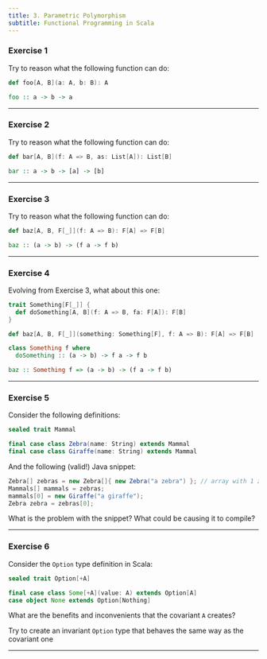 ```yaml
---
title: 3. Parametric Polymorphism
subtitle: Functional Programming in Scala
---
```


### Exercise 1

Try to reason what the following function can do:

```scala
def foo[A, B](a: A, b: B): A
```

```haskell
foo :: a -> b -> a
```

---

### Exercise 2

Try to reason what the following function can do:

```scala
def bar[A, B](f: A => B, as: List[A]): List[B]
```

```haskell
bar :: a -> b -> [a] -> [b]
```

---

### Exercise 3

Try to reason what the following function can do:

```scala
def baz[A, B, F[_]](f: A => B): F[A] => F[B]
```

```haskell
baz :: (a -> b) -> (f a -> f b)
```

---

### Exercise 4

Evolving from Exercise 3, what about this one:

```scala
trait Something[F[_]] {
  def doSomething[A, B](f: A => B, fa: F[A]): F[B]
}

def baz[A, B, F[_]](something: Something[F], f: A => B): F[A] => F[B]
```

```haskell
class Something f where
  doSomething :: (a -> b) -> f a -> f b

baz :: Something f => (a -> b) -> (f a -> f b)
```

---

### Exercise 5

Consider the following definitions:

```scala
sealed trait Mammal

final case class Zebra(name: String) extends Mammal
final case class Giraffe(name: String) extends Mammal
```

And the following (valid!) Java snippet:

```java
Zebra[] zebras = new Zebra[]{ new Zebra("a zebra") }; // array with 1 zebra
Mammals[] mammals = zebras;
mammals[0] = new Giraffe("a giraffe");
Zebra zebra = zebras[0];
```

What is the problem with the snippet? What could be causing it to compile?

---

### Exercise 6

Consider the `Option` type definition in Scala:

```scala
sealed trait Option[+A]

final case class Some[+A](value: A) extends Option[A]
case object None extends Option[Nothing]
```

What are the benefits and inconvenients that the covariant `A` creates?

Try to create an invariant `Option` type that behaves the same way as the
covariant one

---
